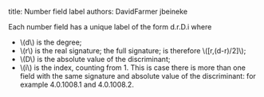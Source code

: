 title: Number field label
authors:
    DavidFarmer
    jbeineke

Each number field has a unique label of the form d.r.D.i where
<ul>
<li>\(d\) is the <a knowl="lmfdb/nf.degree">degree</a>;
<li>\(r\) is the real signature;  the full <a knowl="lmfdb/nf.signature">signature</a>; is therefore \([r,(d-r)/2]\);
<li>\(D\) is the absolute value of the <a knowl="lmfdb/nf.discriminant">discriminant</a>;
<li>\(i\) is the index, counting from 1.  This is case there is more than one
  field with the same signature and absolute value of the
  discriminant: for example 4.0.1008.1 and 4.0.1008.2.
</ul>
